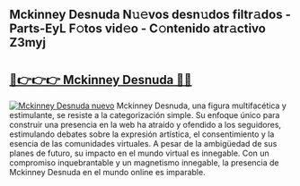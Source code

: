 ## Mckinney Desnuda N𝚞𝚎vos desn𝚞dos filtr𝚊dos - Parts-EyL F𝚘tos vid𝚎o - C𝚘ntenido atr𝚊ctivo Z3myj

# <h2><a href="http://mbcvjgm.tromn.icu/?c=Mckinney+Desnuda">🔗👉👉👉 Mckinney Desnuda 🔗🔗</a></h2>

[![Mckinney Desnuda nuevo](https://i.imgur.com/pEAQMta.gif)](http://mbcvjgm.tromn.icu/?c=Mckinney+Desnuda)
Mckinney Desnuda, una figura multifacética y estimulante, se resiste a la categorización simple. Su enfoque único para construir una presencia en la web ha atraído y ofendido a los seguidores, estimulando debates sobre la expresión artística, el consentimiento y la esencia de las comunidades virtuales. A pesar de la ambigüedad de sus planes de futuro, su impacto en el mundo virtual es innegable. Con un compromiso inquebrantable y un magnetismo innegable, la presencia de Mckinney Desnuda en el mundo online es imparable.
